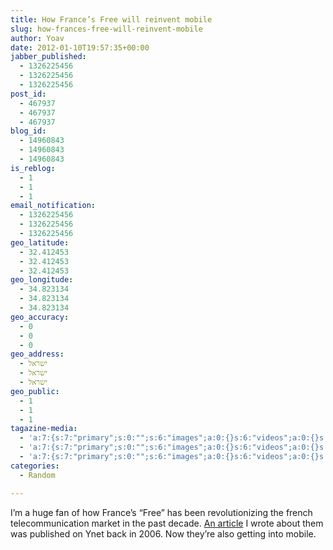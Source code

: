 ```yaml
---
title: How France’s Free will reinvent mobile
slug: how-frances-free-will-reinvent-mobile
author: Yoav
date: 2012-01-10T19:57:35+00:00
jabber_published:
  - 1326225456
  - 1326225456
  - 1326225456
post_id:
  - 467937
  - 467937
  - 467937
blog_id:
  - 14960843
  - 14960843
  - 14960843
is_reblog:
  - 1
  - 1
  - 1
email_notification:
  - 1326225456
  - 1326225456
  - 1326225456
geo_latitude:
  - 32.412453
  - 32.412453
  - 32.412453
geo_longitude:
  - 34.823134
  - 34.823134
  - 34.823134
geo_accuracy:
  - 0
  - 0
  - 0
geo_address:
  - ישראל
  - ישראל
  - ישראל
geo_public:
  - 1
  - 1
  - 1
tagazine-media:
  - 'a:7:{s:7:"primary";s:0:"";s:6:"images";a:0:{}s:6:"videos";a:0:{}s:11:"image_count";s:1:"0";s:6:"author";s:7:"6894686";s:7:"blog_id";s:8:"30234816";s:9:"mod_stamp";s:19:"2012-01-10 19:59:59";}'
  - 'a:7:{s:7:"primary";s:0:"";s:6:"images";a:0:{}s:6:"videos";a:0:{}s:11:"image_count";s:1:"0";s:6:"author";s:7:"6894686";s:7:"blog_id";s:8:"30234816";s:9:"mod_stamp";s:19:"2012-01-10 19:59:59";}'
  - 'a:7:{s:7:"primary";s:0:"";s:6:"images";a:0:{}s:6:"videos";a:0:{}s:11:"image_count";s:1:"0";s:6:"author";s:7:"6894686";s:7:"blog_id";s:8:"30234816";s:9:"mod_stamp";s:19:"2012-01-10 19:59:59";}'
categories:
  - Random

---
```

I&#8217;m a huge fan of how France&#8217;s &#8220;Free&#8221; has been revolutionizing the french telecommunication market in the past decade. [An article][1] I wrote about them was published on Ynet back in 2006. Now they&#8217;re also getting into mobile.

 [1]: http://www.ynet.co.il/articles/0,7340,L-3296912,00.html